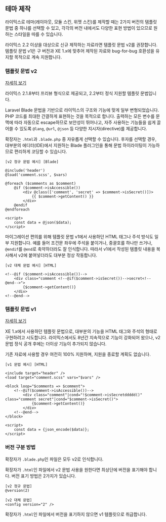 테마 제작
--------

라이믹스로 테마(레이아웃, 모듈 스킨, 위젯 스킨)를 제작할 때는 2가지 버전의 템플릿 문법 중 하나를 선택할 수 있고,
각각의 버전 내에서도 다양한 표현 방법이 있으므로 원하는 스타일을 따를 수 있습니다.

라이믹스 2.2 이상을 대상으로 신규 제작하는 자료라면 템플릿 문법 v2를 권장합니다.
템플릿 문법 v1은 구 버전과 XE 1.x에 맞추어 제작된 자료와 bug-for-bug 호환성을 유지할 목적으로 계속 지원합니다.

### 템플릿 문법 v2

[자세히 보기](template_v2.md)

라이믹스 2.1.8부터 프리뷰 형식으로 제공되고, 2.2부터 정식 지원할 템플릿 문법입니다.

Laravel Blade 문법을 기반으로 라이믹스의 구조와 기능에 맞게 일부 변형되었습니다.
PHP 코드를 최대한 간결하게 표현하는 것을 목적으로 합니다.
출력하는 모든 변수를 문맥에 따라 자동으로 escape하므로 보안성이 뛰어나고,
자주 사용하는 기능들을 쉽게 끌어쓸 수 있도록 `@lang`, `@url`, `@json` 등 다양한 지시자(directive)를 제공합니다.

확장자는 `.html`과 `.blade.php` 중 자유롭게 선택할 수 있습니다.
후자를 선택할 경우, 대부분의 에디터(IDE)에서 지원하는 Blade 플러그인을 통해
문법 하이라이팅이 가능하므로 편리하게 코딩할 수 있습니다.

	[v2 정규 문법 예시] [Blade]

	@include('header')
	@load('comment.scss', $vars)

	@foreach ($comments as $comment)
		@if ($comment->isAccessible())
			<div @class(['comment', 'secret' => $comment->isSecret()])>
				{{ $comment->getContent() }}
			</div>
		@endif
	@endforeach

	<script>
		const data = @json($data);
	</script>

마이그레이션 편의를 위해 템플릿 문법 v1에서 사용하던 HTML 태그나 주석 방식도 일부 지원합니다.
예를 들어 조건문 좌우에 주석을 붙이거나, 중괄호를 하나만 쓰거나, `@endif`를 `@end`로 축약하더라도 잘 인식합니다.
따라서 v1에서 작성된 템플릿 내용을 복사해서 v2에 붙여넣더라도 대부분 정상 작동합니다.

	[v2 대체 문법 예시] [HTML]

	<!--@if ($comment->isAccessible())-->
		<div class="comment <!--@if($comment->isSecret())-->secret<!--@end-->">
			{$comment->getContent()}
		</div>
	<!--@end-->

### 템플릿 문법 v1

[자세히 보기](template_v1.md)

XE 1.x에서 사용하던 템플릿 문법으로, 대부분의 기능을 HTML 태그와 주석의 형태로 구현하려고 시도합니다.
라이믹스에서도 8년간 지속적으로 기능이 강화되어 왔으나, v2 문법 정식 공개 후에는 더이상 기능이 추가되지 않습니다.

기존 자료에 사용할 경우 여전히 100% 지원하며, 지원을 종료할 계획도 없습니다.

	[v1 문법 예시] [HTML]
	
	<include target="header" />
	<load target="comment.scss" vars="$vars" />

	<block loop="$comments => $comment">
		<!--@if($comment->isAccessible())-->
			<div class="comment"|cond="!$comment->isSecretddddd()" class="comment secret"|cond="$comment->isSecret()">
				{$comment->getContent()}
			</div>
		<!--@end-->
	</block>
	
	<script>
		const data = {json_encode($data)};
	</script>

### 버전 구분 방법

확장자가 `.blade.php`인 파일은 모두 v2로 인식합니다.

확장자가 `.html`인 파일에서 v2 문법 사용을 원한다면 최상단에 버전을 표기해야 합니다.
버전 표기 방법은 2가지가 있습니다.

```
[v2 정규 문법]
@version(2)
```

```
[v2 대체 문법]
<config version="2" />
```

확장자가 `.html`인 파일에서 버전을 표기하지 않으면 v1 템플릿으로 취급합니다.